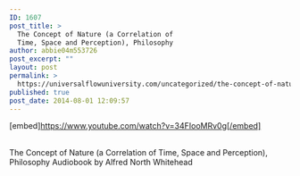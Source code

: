 ```yaml
---
ID: 1607
post_title: >
  The Concept of Nature (a Correlation of
  Time, Space and Perception), Philosophy
author: abbie04m553726
post_excerpt: ""
layout: post
permalink: >
  https://universalflowuniversity.com/uncategorized/the-concept-of-nature-a-correlation-of-time-space-and-perception-philosophy/
published: true
post_date: 2014-08-01 12:09:57
---
```

[embed]https://www.youtube.com/watch?v=34FIooMRv0g[/embed]</br></br>
<p>The Concept of Nature (a Correlation of Time, Space and Perception), Philosophy Audiobook by Alfred North Whitehead</p>